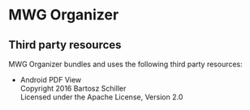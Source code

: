 # MWG Organizer


## Third party resources

MWG Organizer bundles and uses the following third party resources:

 - Android PDF View  
   Copyright 2016 Bartosz Schiller  
   Licensed under the Apache License, Version 2.0
